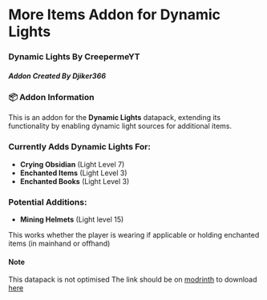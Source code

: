 # More Items Addon for Dynamic Lights

### Dynamic Lights By CreepermeYT  
##### Addon Created By Djiker366

### 📦 Addon Information  
This is an addon for the **Dynamic Lights** datapack, extending its functionality by enabling dynamic light sources for additional items.

### Currently Adds Dynamic Lights For:
- **Crying Obsidian** (Light Level 7)  
- **Enchanted Items** (Light Level 3)  
- **Enchanted Books** (Light Level 3)

### Potential Additions:
- **Mining Helmets** (Light level 15)

This works whether the player is wearing if applicable or holding enchanted items (in mainhand or offhand) <br>

#### Note
This datapack is not optimised 
The link should be on [modrinth](https://modrinth.com/) to download [here](https://modrinth.com/datapack/more-items-dynamic-lights/s)
